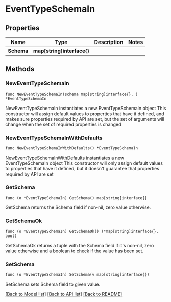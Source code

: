 # EventTypeSchemaIn

## Properties

Name | Type | Description | Notes
------------ | ------------- | ------------- | -------------
**Schema** | **map[string]interface{}** |  | 

## Methods

### NewEventTypeSchemaIn

`func NewEventTypeSchemaIn(schema map[string]interface{}, ) *EventTypeSchemaIn`

NewEventTypeSchemaIn instantiates a new EventTypeSchemaIn object
This constructor will assign default values to properties that have it defined,
and makes sure properties required by API are set, but the set of arguments
will change when the set of required properties is changed

### NewEventTypeSchemaInWithDefaults

`func NewEventTypeSchemaInWithDefaults() *EventTypeSchemaIn`

NewEventTypeSchemaInWithDefaults instantiates a new EventTypeSchemaIn object
This constructor will only assign default values to properties that have it defined,
but it doesn't guarantee that properties required by API are set

### GetSchema

`func (o *EventTypeSchemaIn) GetSchema() map[string]interface{}`

GetSchema returns the Schema field if non-nil, zero value otherwise.

### GetSchemaOk

`func (o *EventTypeSchemaIn) GetSchemaOk() (*map[string]interface{}, bool)`

GetSchemaOk returns a tuple with the Schema field if it's non-nil, zero value otherwise
and a boolean to check if the value has been set.

### SetSchema

`func (o *EventTypeSchemaIn) SetSchema(v map[string]interface{})`

SetSchema sets Schema field to given value.



[[Back to Model list]](../README.md#documentation-for-models) [[Back to API list]](../README.md#documentation-for-api-endpoints) [[Back to README]](../README.md)


